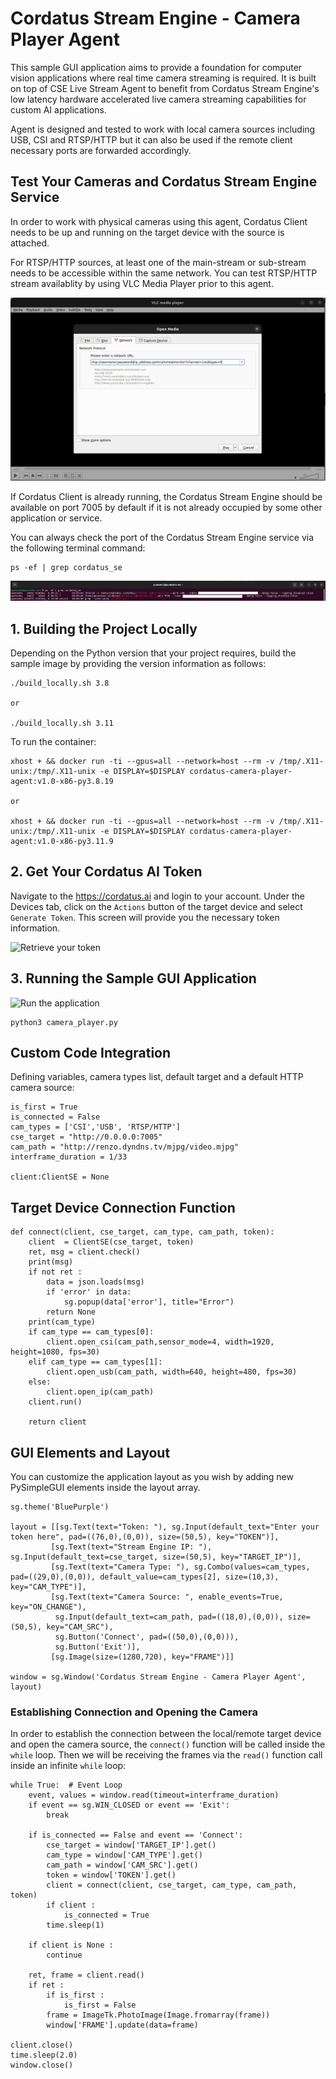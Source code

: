 # Cordatus Stream Engine - Camera Player Agent
This sample GUI application aims to provide a foundation for computer vision applications where real time camera streaming is required. It is built on top of CSE Live Stream Agent to benefit from Cordatus Stream Engine's low latency hardware accelerated live camera streaming capabilities for custom AI applications.

Agent is designed and tested to work with local camera sources including USB, CSI and RTSP/HTTP but it can also be used if the remote client necessary ports are forwarded accordingly.

## Test Your Cameras and Cordatus Stream Engine Service
In order to work with physical cameras using this agent, Cordatus Client needs to be up and running on the target device with the source is attached.

For RTSP/HTTP sources, at least one of the main-stream or sub-stream needs to be accessible within the same network. You can test RTSP/HTTP stream availablity by using VLC Media Player prior to this agent.

![RTSP Stream Test Sample](/assets/vlc_hikvision_cam.png)

If Cordatus Client is already running, the Cordatus Stream Engine should be available on port 7005 by default if it is not already occupied by some other application or service.

You can always check the port of the Cordatus Stream Engine service via the following terminal command:
```
ps -ef | grep cordatus_se
```
![Service Port](/assets/cse_port.png)

## 1. Building the Project Locally
Depending on the Python version that your project requires, build the sample image by providing the version information as follows:
```
./build_locally.sh 3.8

or

./build_locally.sh 3.11
```
To run the container:
```
xhost + && docker run -ti --gpus=all --network=host --rm -v /tmp/.X11-unix:/tmp/.X11-unix -e DISPLAY=$DISPLAY cordatus-camera-player-agent:v1.0-x86-py3.8.19

or

xhost + && docker run -ti --gpus=all --network=host --rm -v /tmp/.X11-unix:/tmp/.X11-unix -e DISPLAY=$DISPLAY cordatus-camera-player-agent:v1.0-x86-py3.11.9
```

## 2. Get Your Cordatus AI Token
Navigate to the https://cordatus.ai and login to your account. Under the Devices tab, click on the `Actions` button of the target device and select `Generate Token`. This screen will provide you the necessary token information.

![Retrieve your token](/assets/retrieve_token.gif)

## 3. Running the Sample GUI Application

![Run the application](/assets/play_camera.gif)

```
python3 camera_player.py
```

## Custom Code Integration
Defining variables, camera types list, default target and a default HTTP camera source:
```
is_first = True
is_connected = False
cam_types = ['CSI','USB', 'RTSP/HTTP']
cse_target = "http://0.0.0.0:7005"
cam_path = "http://renzo.dyndns.tv/mjpg/video.mjpg"
interframe_duration = 1/33

client:ClientSE = None
```

## Target Device Connection Function
```
def connect(client, cse_target, cam_type, cam_path, token):
    client  = ClientSE(cse_target, token)
    ret, msg = client.check()
    print(msg)
    if not ret :
        data = json.loads(msg)
        if 'error' in data:
            sg.popup(data['error'], title="Error")
        return None
    print(cam_type)
    if cam_type == cam_types[0]:
        client.open_csi(cam_path,sensor_mode=4, width=1920, height=1080, fps=30)
    elif cam_type == cam_types[1]:
        client.open_usb(cam_path, width=640, height=480, fps=30)
    else:
        client.open_ip(cam_path)
    client.run()

    return client
```

## GUI Elements and Layout
You can customize the application layout as you wish by adding new PySimpleGUI elements inside the layout array. 
```
sg.theme('BluePurple')

layout = [[sg.Text(text="Token: "), sg.Input(default_text="Enter your token here", pad=((76,0),(0,0)), size=(50,5), key="TOKEN")],
         [sg.Text(text="Stream Engine IP: "), sg.Input(default_text=cse_target, size=(50,5), key="TARGET_IP")],
         [sg.Text(text="Camera Type: "), sg.Combo(values=cam_types, pad=((29,0),(0,0)), default_value=cam_types[2], size=(10,3), key="CAM_TYPE")],
         [sg.Text(text="Camera Source: ", enable_events=True, key="ON_CHANGE"),
          sg.Input(default_text=cam_path, pad=((18,0),(0,0)), size=(50,5), key="CAM_SRC"),
          sg.Button('Connect', pad=((50,0),(0,0))),
          sg.Button('Exit')],
         [sg.Image(size=(1280,720), key="FRAME")]]

window = sg.Window('Cordatus Stream Engine - Camera Player Agent', layout)
```

### Establishing Connection and Opening the Camera
In order to establish the connection between the local/remote target device and open the camera source, the `connect()` function will be called inside the `while` loop. Then we will be receiving the frames via the `read()` function call inside an infinite `while` loop:
```
while True:  # Event Loop
    event, values = window.read(timeout=interframe_duration)
    if event == sg.WIN_CLOSED or event == 'Exit':
        break

    if is_connected == False and event == 'Connect':
        cse_target = window['TARGET_IP'].get()
        cam_type = window['CAM_TYPE'].get()
        cam_path = window['CAM_SRC'].get()
        token = window['TOKEN'].get()
        client = connect(client, cse_target, cam_type, cam_path, token)
        if client :
            is_connected = True
        time.sleep(1)
    
    if client is None :
        continue

    ret, frame = client.read()
    if ret :
        if is_first :
            is_first = False
        frame = ImageTk.PhotoImage(Image.fromarray(frame))
        window['FRAME'].update(data=frame) 

client.close()
time.sleep(2.0)
window.close()
```